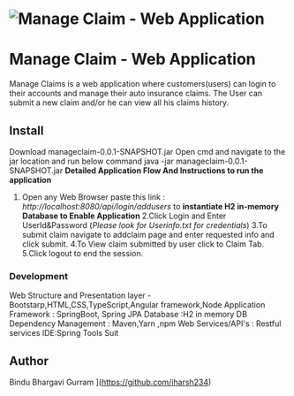 # ![Manage Claim - Web Application]()
# Manage Claim - Web Application

Manage Claims is a web application where customers(users) can login to their accounts and manage their auto insurance claims.
The User can submit a new claim and/or he can view all his claims history.
## Install
Download manageclaim-0.0.1-SNAPSHOT.jar
Open cmd and navigate to the jar location and run below command
 java -jar manageclaim-0.0.1-SNAPSHOT.jar
****Detailed Application Flow And Instructions to run the application****
1. Open any Web Browser paste this link : *http://localhost:8080/api/login/addusers* to **instantiate H2 in-memory Database to Enable Application**
2.Click Login and Enter UserId&Password (*Please look for Userinfo.txt for credentials*)
3.To submit claim navigate to addclaim page and enter requested info and click submit.
4.To View claim submitted by user click to Claim Tab.
5.Click logout to end the session.
### Development
Web Structure and Presentation layer - Bootstarp,HTML,CSS,TypeScript,Angular framework,Node
Application Framework : SpringBoot, Spring JPA
Database :H2 in memory DB
Dependency Management : Maven,Yarn ,npm
Web Services/API's : Restful services
IDE:Spring Tools Suit
## Author
Bindu Bhargavi Gurram ](https://github.com/iharsh234)
